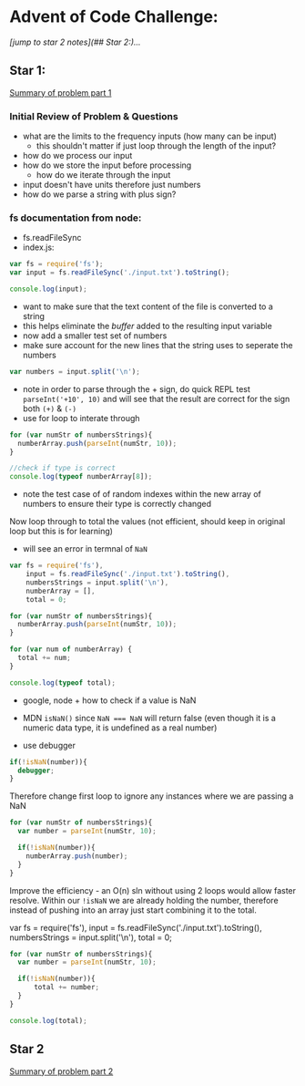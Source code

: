 # Advent of Code Challenge:

*[jump to star 2 notes](## Star 2:)...*

## Star 1:

[Summary of problem part 1](https://adventofcode.com/2018/day/1)

### Initial Review of Problem & Questions

- what are the limits to the frequency inputs (how many can be input)
  - this shouldn't matter if just loop through the length of the input?
- how do we process our input
- how do we store the input before processing
  - how do we iterate through the input
- input doesn't have units therefore just numbers
- how do we parse a string with plus sign?

### fs documentation from node:

- fs.readFileSync
- index.js:

```javascript
var fs = require('fs');
var input = fs.readFileSync('./input.txt').toString();

console.log(input);
```

- want to make sure that the text content of the file is converted to a string
- this helps eliminate the *buffer* added to the resulting input variable
- now add a smaller test set of numbers
- make sure account for the new lines that the string uses to seperate the numbers

```javascript
var numbers = input.split('\n');
```

- note in order to parse through the + sign, do quick REPL test `parseInt('+10', 10)` and will see that the result are correct for the sign both `(+)` & `(-)`
- use for loop to interate through

```javascript
for (var numStr of numbersStrings){
  numberArray.push(parseInt(numStr, 10));
}

//check if type is correct
console.log(typeof numberArray[8]);
```
- note the test case of of random indexes within the new array of numbers to ensure their type is correctly changed


Now loop through to total the values (not efficient, should keep in original loop but this is for learning)

- will see an error in termnal of `NaN`

```javascript
var fs = require('fs'),
    input = fs.readFileSync('./input.txt').toString(),
    numbersStrings = input.split('\n'),
    numberArray = [],
    total = 0;

for (var numStr of numbersStrings){
  numberArray.push(parseInt(numStr, 10));
}

for (var num of numberArray) {
  total += num;
}

console.log(typeof total);
```
- google, node + how to check if a value is NaN
- MDN `isNaN()` since `NaN === NaN` will return false (even though it is a numeric data type, it is undefined as a real number)

- use debugger
```javascript
if(!isNaN(number)){
  debugger;
}
```

Therefore change first loop to ignore any instances where we are passing a NaN

```javascript
for (var numStr of numbersStrings){
  var number = parseInt(numStr, 10);

  if(!isNaN(number)){
    numberArray.push(number);
  }
}
```

Improve the efficiency - an O(n) sln without using 2 loops would allow faster resolve. Within our `!isNaN` we are already holding the number, therefore instead of pushing into an array just start combining it to the total.

var fs = require('fs'),
    input = fs.readFileSync('./input.txt').toString(),
    numbersStrings = input.split('\n'),
    total = 0;
```javascript
for (var numStr of numbersStrings){
  var number = parseInt(numStr, 10);

  if(!isNaN(number)){
      total += number;
  }
}

console.log(total);
```

## Star 2

[Summary of problem part 2](https://adventofcode.com/2018/day/1#part2)
